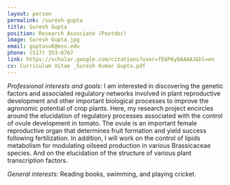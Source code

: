 ```yaml
---
layout: person
permalink: /suresh-gupta
title: Suresh Gupta
position: Research Associate (Postdoc)
image: Suresh Gupta.jpg
email: guptasu6@msu.edu
phone: (517) 353-6767 
link: https://scholar.google.com/citations?user=fE6P6y8AAAAJ&hl=en
cv: Curriculum Vitae _Suresh Kumar Gupta.pdf
---
```


*Professional interests and goals:*  I am interested in discovering the genetic factors and associated regulatory networks involved in plant reproductive development and other important biological processes to improve the agronomic potential of crop plants. Here, my research project encircles around the elucidation of regulatory processes associated with the control of ovule development in tomato. The ovule is an important female reproductive organ that determines fruit formation and yield success following fertilization.  In addition, I will work on the control of lipids metabolism for modulating oilseed production in various Brassicaceae species. And on the elucidation of the structure of various plant transcription factors. 

*General interests:* Reading books, swimming, and playing cricket.